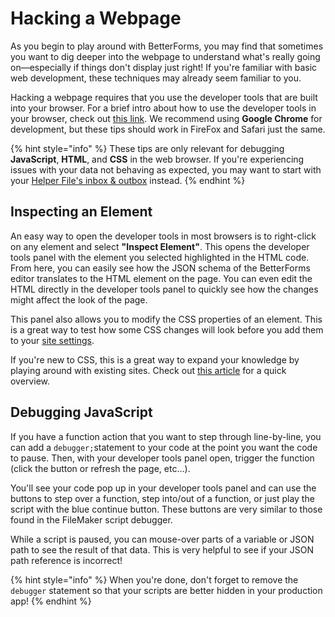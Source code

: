 # Hacking a Webpage

As you begin to play around with BetterForms, you may find that sometimes you want to dig deeper into the webpage to understand what's really going on—especially if things don't display just right! If you're familiar with basic web development, these techniques may already seem familiar to you.

Hacking a webpage requires that you use the developer tools that are built into your browser. For a brief intro about how to use the developer tools in your browser, check out [this link](https://www.lifewire.com/web-browser-developer-tools-3988965). We recommend using **Google Chrome** for development, but these tips should work in FireFox and Safari just the same.

{% hint style="info" %}
These tips are only relevant for debugging **JavaScript**, **HTML**, and **CSS** in the web browser. If you're experiencing issues with your data not behaving as expected, you may want to start with your [Helper File's inbox & outbox](../../usage/troubleshooting/) instead.
{% endhint %}

## Inspecting an Element

An easy way to open the developer tools in most browsers is to right-click on any element and select **"Inspect Element"**. This opens the developer tools panel with the element you selected highlighted in the HTML code. From here, you can easily see how the JSON schema of the BetterForms editor translates to the HTML element on the page. You can even edit the HTML directly in the developer tools panel to quickly see how the changes might affect the look of the page.

This panel also allows you to modify the CSS properties of an element. This is a great way to test how some CSS changes will look before you add them to your [site settings](../../reference/site-settings/).

If you're new to CSS, this is a great way to expand your knowledge by playing around with existing sites. Check out [this article](https://designtlc.com/use-chrome-inspector-edit-website-css/) for a quick overview.

## Debugging JavaScript

If you have a function action that you want to step through line-by-line, you can add a `debugger;`statement to your code at the point you want the code to pause. Then, with your developer tools panel open, trigger the function \(click the button or refresh the page, etc...\).

You'll see your code pop up in your developer tools panel and can use the buttons to step over a function, step into/out of a function, or just play the script with the blue continue button. These buttons are very similar to those found in the FileMaker script debugger.

While a script is paused, you can mouse-over parts of a variable or JSON path to see the result of that data. This is very helpful to see if your JSON path reference is incorrect!

{% hint style="info" %}
When you're done, don't forget to remove the `debugger` statement so that your scripts are better hidden in your production app!
{% endhint %}

